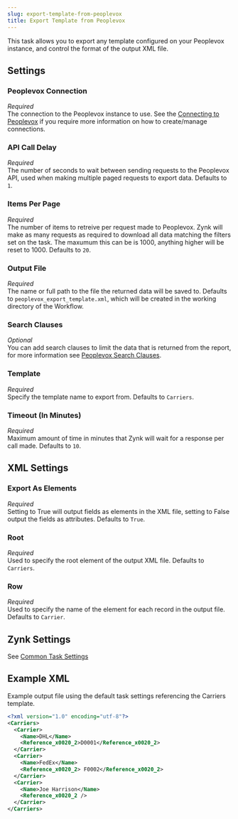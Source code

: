 ```yaml
---
slug: export-template-from-peoplevox
title: Export Template from Peoplevox
---
```


This task allows you to export any template configured on your Peoplevox instance, and control the format of the output XML file.

## Settings
### Peoplevox Connection
_Required_  
The connection to the Peoplevox instance to use.  See the [Connecting to Peoplevox](connecting-to-peoplevox) if you require more information on how to create/manage connections.

### API Call Delay
_Required_  
The number of seconds to wait between sending requests to the Peoplevox API, used when making multiple paged requests to export data.  Defaults to `1`.

### Items Per Page
_Required_  
The number of items to retreive per request made to Peoplevox.  Zynk will make as many requests as required to download all data matching the filters set on the task.  The maxumum this can be is 1000, anything higher will be reset to 1000.  Defaults to `20`.

### Output File
_Required_  
The name or full path to the file the returned data will be saved to.  Defaults to `peoplevox_export_template.xml`, which will be created in the working directory of the Workflow.

### Search Clauses
_Optional_  
You can add search clauses to limit the data that is returned from the report, for more information see [Peoplevox Search Clauses](peoplevox-search-clauses).

### Template
_Required_  
Specify the template name to export from. Defaults to `Carriers`.

### Timeout (In Minutes)
_Required_  
Maximum amount of time in minutes that Zynk will wait for a response per call made.  Defaults to `10`.

## XML Settings
### Export As Elements
_Required_  
Setting to True will output fields as elements in the XML file, setting to False output the fields as attributes. Defaults to `True`.

### Root
_Required_  
Used to specify the root element of the output XML file. Defaults to `Carriers`.

### Row
_Required_  
Used to specify the name of the element for each record in the output file. Defaults to `Carrier`.

## Zynk Settings
See [Common Task Settings](common-task-settings)

## Example XML
Example output file using the default task settings referencing the Carriers template.

```xml
<?xml version="1.0" encoding="utf-8"?>
<Carriers>
  <Carrier>
    <Name>DHL</Name>
    <Reference_x0020_2>D0001</Reference_x0020_2>
  </Carrier>
  <Carrier>
    <Name>FedEx</Name>
    <Reference_x0020_2> F0002</Reference_x0020_2>
  </Carrier>
  <Carrier>
    <Name>Joe Harrison</Name>
    <Reference_x0020_2 />
  </Carrier>
</Carriers>
```
